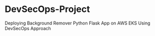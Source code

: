 # DevSecOps-Project
Deploying Background Remover Python Flask App on AWS EKS Using DevSecOps Approach
